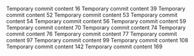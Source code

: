 Temporary commit content 16
Temporary commit content 39
Temporary commit content 52
Temporary commit content 53
Temporary commit content 54
Temporary commit content 56
Temporary commit content 59
Temporary commit content 70
Temporary commit content 74
Temporary commit content 76
Temporary commit content 77
Temporary commit content 97
Temporary commit content 99
Temporary commit content 108
Temporary commit content 142
Temporary commit content 169
